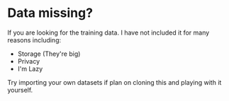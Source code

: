 # Data missing?
If you are looking for the training data. I have not included it for many reasons including:
- Storage (They're big)
- Privacy
- I'm Lazy

Try importing your own datasets if plan on cloning this and playing with it yourself.